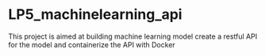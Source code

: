 # LP5_machinelearning_api
This project is aimed at building machine learning model create a restful API for the model and containerize the API with Docker
